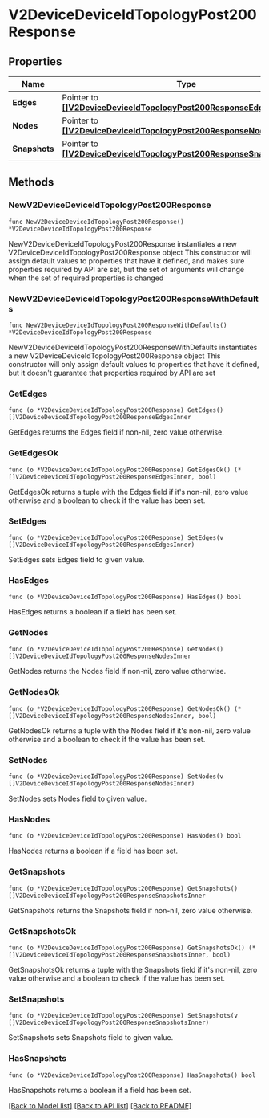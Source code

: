 # V2DeviceDeviceIdTopologyPost200Response

## Properties

Name | Type | Description | Notes
------------ | ------------- | ------------- | -------------
**Edges** | Pointer to [**[]V2DeviceDeviceIdTopologyPost200ResponseEdgesInner**](V2DeviceDeviceIdTopologyPost200ResponseEdgesInner.md) |  | [optional] 
**Nodes** | Pointer to [**[]V2DeviceDeviceIdTopologyPost200ResponseNodesInner**](V2DeviceDeviceIdTopologyPost200ResponseNodesInner.md) |  | [optional] 
**Snapshots** | Pointer to [**[]V2DeviceDeviceIdTopologyPost200ResponseSnapshotsInner**](V2DeviceDeviceIdTopologyPost200ResponseSnapshotsInner.md) |  | [optional] 

## Methods

### NewV2DeviceDeviceIdTopologyPost200Response

`func NewV2DeviceDeviceIdTopologyPost200Response() *V2DeviceDeviceIdTopologyPost200Response`

NewV2DeviceDeviceIdTopologyPost200Response instantiates a new V2DeviceDeviceIdTopologyPost200Response object
This constructor will assign default values to properties that have it defined,
and makes sure properties required by API are set, but the set of arguments
will change when the set of required properties is changed

### NewV2DeviceDeviceIdTopologyPost200ResponseWithDefaults

`func NewV2DeviceDeviceIdTopologyPost200ResponseWithDefaults() *V2DeviceDeviceIdTopologyPost200Response`

NewV2DeviceDeviceIdTopologyPost200ResponseWithDefaults instantiates a new V2DeviceDeviceIdTopologyPost200Response object
This constructor will only assign default values to properties that have it defined,
but it doesn't guarantee that properties required by API are set

### GetEdges

`func (o *V2DeviceDeviceIdTopologyPost200Response) GetEdges() []V2DeviceDeviceIdTopologyPost200ResponseEdgesInner`

GetEdges returns the Edges field if non-nil, zero value otherwise.

### GetEdgesOk

`func (o *V2DeviceDeviceIdTopologyPost200Response) GetEdgesOk() (*[]V2DeviceDeviceIdTopologyPost200ResponseEdgesInner, bool)`

GetEdgesOk returns a tuple with the Edges field if it's non-nil, zero value otherwise
and a boolean to check if the value has been set.

### SetEdges

`func (o *V2DeviceDeviceIdTopologyPost200Response) SetEdges(v []V2DeviceDeviceIdTopologyPost200ResponseEdgesInner)`

SetEdges sets Edges field to given value.

### HasEdges

`func (o *V2DeviceDeviceIdTopologyPost200Response) HasEdges() bool`

HasEdges returns a boolean if a field has been set.

### GetNodes

`func (o *V2DeviceDeviceIdTopologyPost200Response) GetNodes() []V2DeviceDeviceIdTopologyPost200ResponseNodesInner`

GetNodes returns the Nodes field if non-nil, zero value otherwise.

### GetNodesOk

`func (o *V2DeviceDeviceIdTopologyPost200Response) GetNodesOk() (*[]V2DeviceDeviceIdTopologyPost200ResponseNodesInner, bool)`

GetNodesOk returns a tuple with the Nodes field if it's non-nil, zero value otherwise
and a boolean to check if the value has been set.

### SetNodes

`func (o *V2DeviceDeviceIdTopologyPost200Response) SetNodes(v []V2DeviceDeviceIdTopologyPost200ResponseNodesInner)`

SetNodes sets Nodes field to given value.

### HasNodes

`func (o *V2DeviceDeviceIdTopologyPost200Response) HasNodes() bool`

HasNodes returns a boolean if a field has been set.

### GetSnapshots

`func (o *V2DeviceDeviceIdTopologyPost200Response) GetSnapshots() []V2DeviceDeviceIdTopologyPost200ResponseSnapshotsInner`

GetSnapshots returns the Snapshots field if non-nil, zero value otherwise.

### GetSnapshotsOk

`func (o *V2DeviceDeviceIdTopologyPost200Response) GetSnapshotsOk() (*[]V2DeviceDeviceIdTopologyPost200ResponseSnapshotsInner, bool)`

GetSnapshotsOk returns a tuple with the Snapshots field if it's non-nil, zero value otherwise
and a boolean to check if the value has been set.

### SetSnapshots

`func (o *V2DeviceDeviceIdTopologyPost200Response) SetSnapshots(v []V2DeviceDeviceIdTopologyPost200ResponseSnapshotsInner)`

SetSnapshots sets Snapshots field to given value.

### HasSnapshots

`func (o *V2DeviceDeviceIdTopologyPost200Response) HasSnapshots() bool`

HasSnapshots returns a boolean if a field has been set.


[[Back to Model list]](../README.md#documentation-for-models) [[Back to API list]](../README.md#documentation-for-api-endpoints) [[Back to README]](../README.md)


